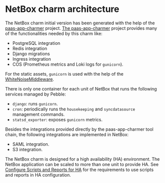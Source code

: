 # NetBox charm architecture

The NetBox charm initial version has been generated with the help of
the [paas-app-charmer](https://github.com/canonical/paas-app-charmer/)
project. [The paas-app-charmer](https://github.com/canonical/paas-app-charmer/)
project provides many of the functionalities needed by this charm like:
- PostgreSQL integration
- Redis integration
- Django migrations
- Ingress integration
- COS (Prometheus metrics and Loki logs for `gunicorn`).

For the static assets, `gunicorn` is used with the help of the [WhiteNoiseMiddleware](https://whitenoise.readthedocs.io/en/stable/index.html).

There is only one container for each unit of NetBox that runs the following
services managed by Pebble:
- `django`: runs `gunicorn`.
- `cron`: periodically runs the `housekeeping` and `syncdatasource` management commands.
- `statsd_exporter`: exposes `gunicorn` metrics.

Besides the integrations provided directly by the paas-app-charmer tool chain, the following
integrations are implemented in NetBox:
- SAML integration.
- S3 integration.

The NetBox charm is designed for a high availability (HA) environment.
The NetBox application can be scaled to more than one unit to provide
HA. See [Configure Scripts and Reports for
HA](../how-to/configure-scripts-reports.md) for the requirements to
use scripts and reports in HA configuration.
